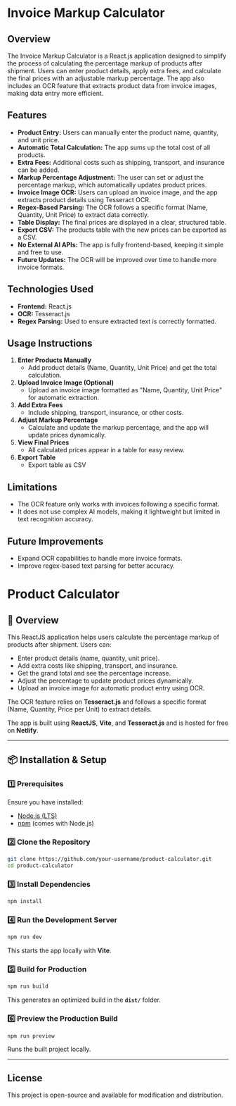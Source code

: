 # Invoice Markup Calculator

## Overview
The Invoice Markup Calculator is a React.js application designed to simplify the process of calculating the percentage markup of products after shipment. Users can enter product details, apply extra fees, and calculate the final prices with an adjustable markup percentage. The app also includes an OCR feature that extracts product data from invoice images, making data entry more efficient.

## Features
- **Product Entry:** Users can manually enter the product name, quantity, and unit price.
- **Automatic Total Calculation:** The app sums up the total cost of all products.
- **Extra Fees:** Additional costs such as shipping, transport, and insurance can be added.
- **Markup Percentage Adjustment:** The user can set or adjust the percentage markup, which automatically updates product prices.
- **Invoice Image OCR:** Users can upload an invoice image, and the app extracts product details using Tesseract OCR.
- **Regex-Based Parsing:** The OCR follows a specific format (Name, Quantity, Unit Price) to extract data correctly.
- **Table Display:** The final prices are displayed in a clear, structured table.
- **Export CSV:** The products table with the new prices can be exported as a CSV.
- **No External AI APIs:** The app is fully frontend-based, keeping it simple and free to use.
- **Future Updates:** The OCR will be improved over time to handle more invoice formats.

## Technologies Used
- **Frontend:** React.js
- **OCR:** Tesseract.js
- **Regex Parsing:** Used to ensure extracted text is correctly formatted.

## Usage Instructions
1. **Enter Products Manually**
   - Add product details (Name, Quantity, Unit Price) and get the total calculation.
2. **Upload Invoice Image (Optional)**
   - Upload an invoice image formatted as "Name, Quantity, Unit Price" for automatic extraction.
3. **Add Extra Fees**
   - Include shipping, transport, insurance, or other costs.
4. **Adjust Markup Percentage**
   - Calculate and update the markup percentage, and the app will update prices dynamically.
5. **View Final Prices**
   - All calculated prices appear in a table for easy review.
6. **Export Table**
     - Export table as CSV

## Limitations
- The OCR feature only works with invoices following a specific format.
- It does not use complex AI models, making it lightweight but limited in text recognition accuracy.

## Future Improvements
- Expand OCR capabilities to handle more invoice formats.
- Improve regex-based text parsing for better accuracy.

# Product Calculator

## 🚀 Overview
This ReactJS application helps users calculate the percentage markup of products after shipment. Users can:
- Enter product details (name, quantity, unit price).
- Add extra costs like shipping, transport, and insurance.
- Get the grand total and see the percentage increase.
- Adjust the percentage to update product prices dynamically.
- Upload an invoice image for automatic product entry using OCR.

The OCR feature relies on **Tesseract.js** and follows a specific format (Name, Quantity, Price per Unit) to extract details.

The app is built using **ReactJS**, **Vite**, and **Tesseract.js** and is hosted for free on **Netlify**.

---

## 📦 Installation & Setup

### 1️⃣ Prerequisites
Ensure you have installed:
- [Node.js (LTS)](https://nodejs.org/)
- [npm](https://www.npmjs.com/) (comes with Node.js)

### 2️⃣ Clone the Repository
```sh
git clone https://github.com/your-username/product-calculator.git
cd product-calculator
```

### 3️⃣ Install Dependencies
```sh
npm install
```

### 4️⃣ Run the Development Server
```sh
npm run dev
```
This starts the app locally with **Vite**.

### 5️⃣ Build for Production
```sh
npm run build
```
This generates an optimized build in the **`dist/`** folder.

### 6️⃣ Preview the Production Build
```sh
npm run preview
```
Runs the built project locally.

---


## License
This project is open-source and available for modification and distribution.

